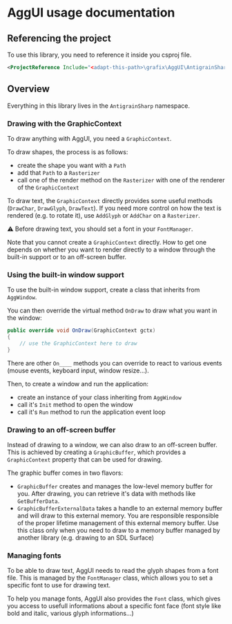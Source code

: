# AggUI usage documentation

## Referencing the project

To use this library, you need to reference it inside you csproj file.

```xml
<ProjectReference Include="<adapt-this-path>\grafix\AggUI\AntigrainSharp.csproj" />
```

## Overview

Everything in this library lives in the `AntigrainSharp` namespace.

### Drawing with the GraphicContext

To draw anything with AggUI, you need a `GraphicContext`.

To draw shapes, the process is as follows:
- create the shape you want with a `Path`
- add that `Path` to a `Rasterizer`
- call one of the render method on the `Rasterizer` with one of the renderer of the `GraphicContext`

To draw text, the `GraphicContext` directly provides some useful methods (`DrawChar`, `DrawGlyph`, `DrawText`). If you need more control on how the text is rendered (e.g. to rotate it), use `AddGlyph` or `AddChar` on a `Rasterizer`.

:warning: Before drawing text, you should set a font in your `FontManager`.

Note that you cannot create a `GraphicContext` directly. How to get one depends on whether you want to render directly to a window through the built-in support or to an off-screen buffer.

### Using the built-in window support

To use the built-in window support, create a class that inherits from `AggWindow`.

You can then override the virtual method `OnDraw` to draw what you want in the window:

```c#
public override void OnDraw(GraphicContext gctx)
{
    // use the GraphicContext here to draw
}
```

There are other `On____` methods you can override to react to various events (mouse events, keyboard input, window resize…).

Then, to create a window and run the application:
- create an instance of your class inheriting from `AggWindow`
- call it's `Init` method to open the window
- call it's `Run` method to run the application event loop

### Drawing to an off-screen buffer

Instead of drawing to a window, we can also draw to an off-screen buffer.
This is achieved by creating a `GraphicBuffer`, which provides a `GraphicContext` property that can be used for drawing.

The graphic buffer comes in two flavors:
- `GraphicBuffer` creates and manages the low-level memory buffer for you. After drawing, you can retrieve it's data with methods like `GetBufferData`.
- `GraphicBufferExternalData` takes a handle to an external memory buffer and will draw to this external memory. You are responsible responsible of the proper lifetime management of this external memory buffer. Use this class only when you need to draw to a memory buffer managed by another library (e.g. drawing to an SDL Surface)

### Managing fonts

To be able to draw text, AggUI needs to read the glyph shapes from a font file.
This is managed by the `FontManager` class, which allows you to set a specific font to use for drawing text.

To help you manage fonts, AggUI also provides the `Font` class, which gives you access to usefull informations about a specific font face (font style like bold and italic, various glyph informations…)